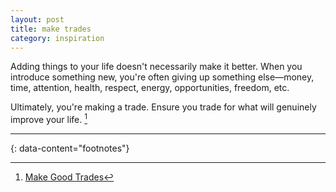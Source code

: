 ```yaml
---
layout: post
title: make trades
category: inspiration
---
```


Adding things to your life doesn't necessarily make it better. When you introduce something new, you're often giving up something else—money, time, attention, health, respect, energy, opportunities, freedom, etc.

Ultimately, you're making a trade. Ensure you trade for what will genuinely improve your life. [^1]

---
{: data-content="footnotes"}

[^1]: [Make Good Trades](https://livingwithconfidence.net/2025/02/03/make-good-trades/)

